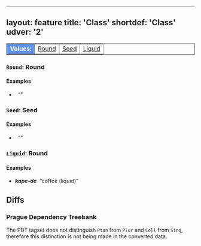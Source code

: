 
---
layout: feature
title: 'Class'
shortdef: 'Class'
udver: '2'
---

<table class="typeindex" border="1">
<tr>
  <td style="background-color:cornflowerblue;color:white"><strong>Values:</strong> </td>
  <td><a href="">Round</a></td>
  <td><a href="">Seed</a></td>
  <td><a href="">Liquid</a></td>
  
  
</tr>
</table>


### <a name="Round">`Round`</a>: Round

#### Examples

* _<b></b>&nbsp;_ “”



### <a name="Seed">`Seed`</a>: Seed

#### Examples

* _<b></b>&nbsp;_ “”


### <a name="Liquid">`Liquid`</a>: Round

#### Examples

* _<b>kape-de</b>&nbsp;_ “coffee (liquid)”






## Diffs

### Prague Dependency Treebank

The PDT tagset does not distinguish `Ptan` from `Plur` and `Coll` from `Sing`,
therefore this distinction is not being made in the converted data.
<!-- Interlanguage links updated Čt lis 12 09:43:03 CET 2020 -->
